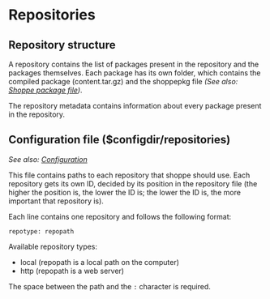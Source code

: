 # Repositories

## Repository structure

A repository contains the list of packages present in the repository and the packages themselves. Each package has its own folder, which contains the compiled package (content.tar.gz) and the shoppepkg file *(See also: [Shoppe package file](packages.md))*.

The repository metadata contains information about every package present in the repository.

## Configuration file ($configdir/repositories)

*See also: [Configuration](configuration.md)*

This file contains paths to each repository that shoppe should use. Each repository gets its own ID, decided by its position in the repository file (the higher the position is, the lower the ID is; the lower the ID is, the more important that repository is).

Each line contains one repository and follows the following format:

```
repotype: repopath
```

Available repository types:

- local (repopath is a local path on the computer)
- http (repopath is a web server)

The space between the path and the ``:`` character is required.
